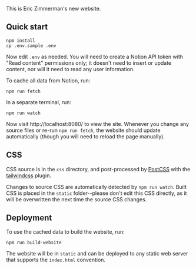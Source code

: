 This is Eric Zimmerman's new website.

## Quick start

```
npm install
cp .env.sample .env
```

Now edit `.env` as needed. You will need to create a Notion API token with
"Read content" permissions only; it doesn't need to insert or update content,
nor will it need to read any user information.

To cache all data from Notion, run:

```
npm run fetch
```

In a separate terminal, run:

```
npm run watch
```

Now visit http://localhost:8080/ to view the site. Whenever you change any
source files or re-run `npm run fetch`, the website should update automatically
(though you will need to reload the page manually).

## CSS

CSS source is in the `css` directory, and post-processed by [PostCSS](https://postcss.org/)
with the [tailwindcss](https://tailwindcss.com/) plugin.

Changes to source CSS are automatically detected by `npm run watch`. Built CSS is
placed in the `static` folder--please don't edit this CSS directly, as it will be
overwritten the next time the source CSS changes.

## Deployment

To use the cached data to build the website, run:

```
npm run build-website
```

The website will be in `static` and can be deployed to any static web server
that supports the `index.html` convention.
